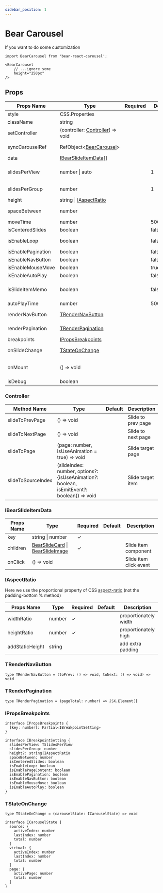 ```yaml
---
sidebar_position: 1
---
```


# Bear Carousel
If you want to do some customization

```tsx
import BearCarousel from 'bear-react-carousel';

<BearCarousel
    // ...ignore some 
    height="250px"
/>
```


## Props

| Props Name         | Type                                                   | Required | Default  | Description                                    |
|--------------------|--------------------------------------------------------| -------- |----------|------------------------------------------------|
| style              | CSS.Properties                                         |          |          |                                                |
| className          | string                                                 |          |          |                                                |
| setController      | (controller: [Controller](#controller)) => void        |          |          | Manual control carousel                        |
| syncCarouselRef    | RefObject<[BearCarousel](/docs/feature/sync-control)\> |          |          | Auto sync control bear-react-carousel          |
| data               | [IBearSlideItemData](#ibearslideitemdata)[]            |          |          | Slide item data                                |
| slidesPerView      | number \| auto                                         |          | 1        | The number of items displayed in the container |
| slidesPerGroup     | number                                                 |          | 1        | Show several items on one page                 |
| height             | string \| [IAspectRatio](#iaspectratio)                |          |          | Carouse height                                 |
| spaceBetween       | number                                                 |          |          | distance between items                         |
| moveTime           | number                                                 |          | 500(ms)  | Slide moving time                              |
| isCenteredSlides   | boolean                                                |          | false    | Center display mode                            |
| isEnableLoop       | boolean                                                |          | false    | Repeat display loop mode                       |
| isEnablePagination | boolean                                                |          | false    | Show pagination                                |
| isEnableNavButton  | boolean                                                |          | false    | Show nav button                                |
| isEnableMouseMove  | boolean                                                |          | true     | Mouse drag switch                              |
| isEnableAutoPlay   | boolean                                                |          | false    | Auto slide item                                |
| isSlideItemMemo    | boolean                                                |          | false    | data cache mode (useMemo) cache default is key |
| autoPlayTime       | number                                                 |          | 5000(ms) | Auto slide item time                           |
| renderNavButton    | [TRenderNavButton](#trendernavbutton)                  |          |          | Custom render nav button                       |
| renderPagination   | [TRenderPagination](#trenderpagination)                |          |          | Custom render pagination                       |
| breakpoints        | [IPropsBreakpoints](#ipropsbreakpoints)                |          |          | RWD breakpoints                                |
| onSlideChange      | [TStateOnChange](#tstateonchange)                      |          |          | Carousel state change event                    |
| onMount            | () => void                                             |          |          | Carousel componentDidMount event               |
| isDebug            | boolean                                                |          |          | Visible debug info                             |


### Controller

| Method Name        | Type                                                                                      | Default | Description        |
|--------------------|-------------------------------------------------------------------------------------------|---------|--------------------|
| slideToPrevPage    | () => void                                                                                |         | Slide to prev page |
| slideToNextPage    | () => void                                                                                |         | Slide to next page |
| slideToPage        | (page: number, isUseAnimation = true) => void                                             |         | Slide target page  |
| slideToSourceIndex | (slideIndex: number, options?: {isUseAnimation?: boolean, isEmitEvent?: boolean}) => void |         | Slide target item  |


### IBearSlideItemData


| Props Name | Type                                                                                                     | Required | Default | Description                                       |
|------------|----------------------------------------------------------------------------------------------------------| -------- | ------- | -------------------------------------             |
| key        | string \| number                                                                                         |    ✓     |         |                                                   |
| children   | [BearSlideCard](/docs/components/bear-slide-card) \| [BearSlideImage](/docs/components/bear-slide-image) |    ✓     |         | Slide item component                              |
| onClick    | () => void                                                                                               |          |         | Slide item click event                            |


### IAspectRatio

Here we use the proportional property of CSS [aspect-ratio](https://caniuse.com/?search=aspect-ratio) (not the padding-bottom % method)

| Props Name      | Type      | Required | Default | Description            |
|-----------------|-----------| -------- |---------|------------------------|
| widthRatio      | number    |    ✓     |         | proportionately width  |
| heightRatio     | number    |    ✓     |         | proportionately high   |
| addStaticHeight | string    |          |         | add extra padding      |



### TRenderNavButton

```tsx
type TRenderNavButton = (toPrev: () => void, toNext: () => void) => void
```

### TRenderPagination

```tsx
type TRenderPagination = (pageTotal: number) => JSX.Element[]
```

### IPropsBreakpoints

```tsx
interface IPropsBreakpoints {
  [key: number]: Partial<IBreakpointSetting>
}

interface IBreakpointSetting {
  slidesPerView: TSlidesPerView
  slidesPerGroup: number
  height?: string|IAspectRatio
  spaceBetween: number
  isCenteredSlides: boolean
  isEnableLoop: boolean
  isEnablePageContent: boolean
  isEnablePagination: boolean
  isEnableNavButton: boolean
  isEnableMouseMove: boolean
  isEnableAutoPlay: boolean
}
```

### TStateOnChange

```tsx
type TStateOnChange = (carouselState: ICarouselState) => void

interface ICarouselState {
  source: {
    activeIndex: number
    lastIndex: number
    total: number
  }
  virtual: {
    activeIndex: number
    lastIndex: number
    total: number
  }
  page: {
    activePage: number
    total: number
  }
}
```

